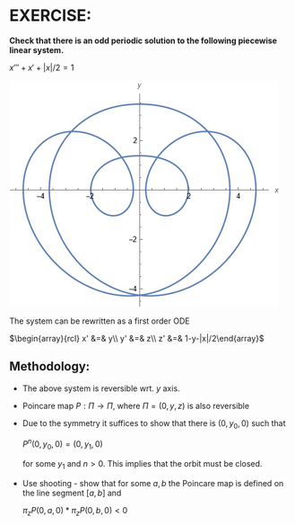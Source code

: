 # EXERCISE:
**Check that there is an odd periodic solution to the following piecewise linear system.**

$`x''' + x' + |x|/2 = 1`$

![](periodic-orbit.png)

The system can be rewritten as a first order ODE

$`\begin{array}{rcl} x' &=& y\\  y' &=& z\\ z' &=& 1-y-|x|/2\end{array}`$

## Methodology:

- The above system is reversible wrt. $`y`$ axis. 
- Poincare map $`P:\Pi\to \Pi`$, where $`\Pi = {(0,y,z)}`$ is also reversible
- Due to the symmetry it suffices to show that there is $`(0,y_0,0)`$ such that 

  $`P^n(0,y_0,0) = (0,y_1,0)`$ 

  for some $`y_1`$ and $`n>0`$. This implies that the orbit must be closed.
- Use shooting - show that for some $`a,b`$ the Poincare map is defined on the line segment $`[a,b]`$ and

  $`\pi_z P(0,a,0)*\pi_z P(0,b,0)<0`$
